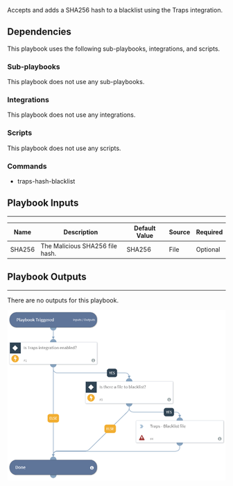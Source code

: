 Accepts and adds a SHA256 hash to a blacklist using the Traps integration.

## Dependencies
This playbook uses the following sub-playbooks, integrations, and scripts.

### Sub-playbooks
This playbook does not use any sub-playbooks.

### Integrations
This playbook does not use any integrations.

### Scripts
This playbook does not use any scripts.

### Commands
* traps-hash-blacklist

## Playbook Inputs
---

| **Name** | **Description** | **Default Value** | **Source** | **Required** |
| --- | --- | --- | --- | --- |
| SHA256 | The Malicious SHA256 file hash. | SHA256 | File | Optional |

## Playbook Outputs
---
There are no outputs for this playbook.

![Traps_Blacklist_File](https://raw.githubusercontent.com/demisto/content/1bdd5229392bd86f0cc58265a24df23ee3f7e662/docs/images/playbooks/Traps_Blacklist_File.png)
